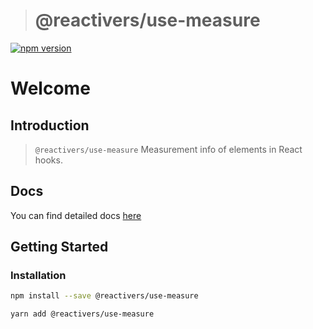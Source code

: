 > # @reactivers/use-measure

[![npm version](https://badge.fury.io/js/@reactivers%2Fuse-measure.svg)](//www.npmjs.com/package/@reactivers/use-measure)

# Welcome

## Introduction

> ```@reactivers/use-measure``` Measurement info of elements in React hooks.

## Docs
You can find detailed docs [here](https://hooks.reactivers.com/use-measure)

## Getting Started

### Installation

```bash
npm install --save @reactivers/use-measure

yarn add @reactivers/use-measure
```
